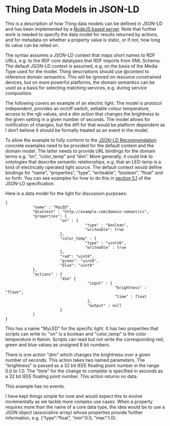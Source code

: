 # Thing Data Models in JSON-LD

This is a description of how Thing data models can be defined in JSON-LD and has been implemented by a [NodeJS based server](https://github.com/w3c/web-of-things-framework). Note that further work is needed to specify the data model for results returned by actions, and for metadata on whether a property value is static, or if not, how long its value can be relied on. 

The syntax assumes a JSON-LD context that maps short names to RDF URLs, e.g. to the RDF core datatypes that RDF imports from XML Schema. The default JSON-LD context is assumed, e.g. on the basis of the Media Type used for the model.  Thing descriptions should use @context to reference domain semantics. This will be ignored on resource constrained devices, but on more powerful platforms, the domain semantics can be used as a basis for selecting matching services, e.g. during service composition.

The following covers an example of an electric light. The model is protocol independent, provides an on/off switch, settable colour temperature, access to the rgb values, and a dim action that changes the brightness to the given setting in a given number of seconds.  The model allows for notification of changes, but the API for that would be platform dependent as I don’t believe it should be formally treated as an event in the model.

To allow the example to fully conform to the [JSON-LD Recommendation](http://www.w3.org/TR/json-ld/) concrete examples need to be provided for the default context and the domain model. The latter needs to provide URL bindings for the domain terms e.g. “on”, “color_temp” and “dim”. More generally, it could link to ontologies that describe semantic relationships, e.g. that an LED-lamp is a kind of electrically operated light source. The default context would define bindings for “name”, “properties”, “type”, “writeable”, “boolean”, "float" and so forth. You can see examples for how to do this in [section 5.1](http://www.w3.org/TR/json-ld/#the-context) of the JSON-LD specification.

Here is a data model for the light for discussion purposes:

```
{
            "name" : "MyLED",
            "@context" : "http://example.com/domain-semantics",
            "properties": {
                        "on" : {
                                   "type" : "boolean",
                                   "writeable": true
                        },
                        "color_temp" : {
                                   "type" : "uint16",
                                   "writeable" : true
                        },
                        "red": "uint8",
                        "green": "uint8",
                        "blue": "uint8"
            },
            "actions" : {
                        "dim" {
                                    "input" : {
                                                "brightness" : "float",
                                                "time" : float
                                    },
                                    "output" : null
                        }
            }
}
```

This has a name "MyLED" for the specific light.  It has two properties that scripts can write to: "on" is a boolean and "color_temp" is the color temperature in Kelvin. Scripts can read but not write the corresponding red, green and blue values as unsigned 8 bit numbers.

There is one action "dim" which changes the brightness over a given number of seconds. This action takes two named parameters. The "brightness" is passed as a 32 bit IEEE floating point number in the range 0.0 to 1.0.  The "time" for the change to complete is specified in seconds as a 32 bit IEEE floating point number. This action returns no data.

This example has no events.

I have kept things simple for now and would expect this to evolve incrementally as we tackle more complex use cases. When a property requires more than the name of a core data type, the idea would be to use a JSON object (associative array) whose properties provide further information, e.g. {“type”:”float”, “min”:0.0, “max”:1.0}.
